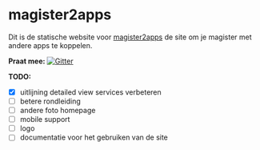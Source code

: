 # magister2apps
Dit is de statische website voor [magister2apps](http://magister2apps.nl) de site om je magister met andere apps te koppelen.

**Praat mee:**
[![Gitter](https://badges.gitter.im/Join%20Chat.svg)](https://gitter.im/magister2apps/Lobby?utm_source=badge&utm_medium=badge&utm_campaign=pr-badge)

**TODO:**
- [x] uitlijning detailed view services verbeteren
- [ ] betere rondleiding
- [ ] andere foto homepage
- [ ] mobile support
- [ ] logo
- [ ] documentatie voor het gebruiken van de site
